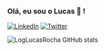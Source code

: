 ### Olá, eu sou o Lucas 👋 !
[![LinkedIn](https://img.shields.io/badge/LinkedIn-0077B5?style=for-the-badge&logo=linkedin&logoColor=white)](https://www.linkedin.com/in/lucas-rocha-dos-santos-3baa8120b/) [![Twitter](https://img.shields.io/badge/Twitter-1DA1F2?style=for-the-badge&logo=twitter&logoColor=white)](https://twitter.com/MrLucasRocha) 

![LogLucasRocha GitHub stats](https://github-readme-stats.vercel.app/api?username=LogLucasRocha&show_icons=true&theme=radical)
